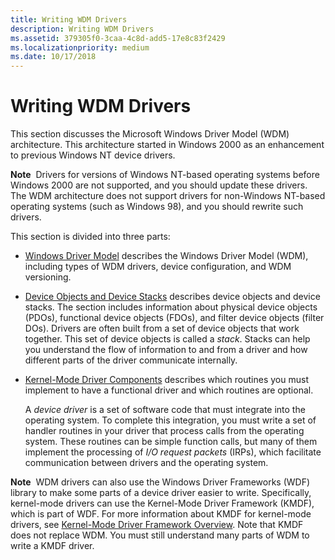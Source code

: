 ```yaml
---
title: Writing WDM Drivers
description: Writing WDM Drivers
ms.assetid: 379305f0-3caa-4c8d-add5-17e8c83f2429
ms.localizationpriority: medium
ms.date: 10/17/2018
---
```


# Writing WDM Drivers


This section discusses the Microsoft Windows Driver Model (WDM) architecture. This architecture started in Windows 2000 as an enhancement to previous Windows NT device drivers.

**Note**  Drivers for versions of Windows NT-based operating systems before Windows 2000 are not supported, and you should update these drivers. The WDM architecture does not support drivers for non-Windows NT-based operating systems (such as Windows 98), and you should rewrite such drivers.

 

This section is divided into three parts:

-   [Windows Driver Model](windows-driver-model.md) describes the Windows Driver Model (WDM), including types of WDM drivers, device configuration, and WDM versioning.

-   [Device Objects and Device Stacks](device-objects-and-device-stacks.md) describes device objects and device stacks. The section includes information about physical device objects (PDOs), functional device objects (FDOs), and filter device objects (filter DOs). Drivers are often built from a set of device objects that work together. This set of device objects is called a *stack*. Stacks can help you understand the flow of information to and from a driver and how different parts of the driver communicate internally.

-   [Kernel-Mode Driver Components](kernel-mode-driver-components.md) describes which routines you must implement to have a functional driver and which routines are optional.

    A *device driver* is a set of software code that must integrate into the operating system. To complete this integration, you must write a set of handler routines in your driver that process calls from the operating system. These routines can be simple function calls, but many of them implement the processing of *I/O request packets* (IRPs), which facilitate communication between drivers and the operating system.

**Note**  WDM drivers can also use the Windows Driver Frameworks (WDF) library to make some parts of a device driver easier to write. Specifically, kernel-mode drivers can use the Kernel-Mode Driver Framework (KMDF), which is part of WDF. For more information about KMDF for kernel-mode drivers, see [Kernel-Mode Driver Framework Overview](../wdf/index.md). Note that KMDF does not replace WDM. You must still understand many parts of WDM to write a KMDF driver.

 

 

